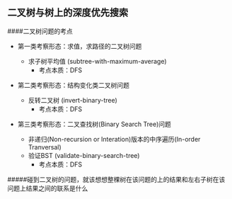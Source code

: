 ##  二叉树与树上的深度优先搜索


####二叉树问题的考点
- 第一类考察形态：求值，求路径的二叉树问题
    - 求子树平均值 (subtree-with-maximum-average)
        - 考点本质：DFS
        
    
- 第二类考察形态：结构变化类二叉树问题
    - 反转二叉树 (invert-binary-tree)
        - 考点本质：DFS
- 第三类考察形态：二叉查找树(Binary Search Tree)问题
    - 非递归(Non-recursion or Interation)版本的中序遍历(In-order Tranversal)
    - 验证BST (validate-binary-search-tree)
        - 考点本质：DFS



#####碰到二叉树的问题，就该想想整棵树在该问题的上的结果和左右子树在该问题上结果之间的联系是什么

